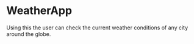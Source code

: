 # WeatherApp
Using this the user can check the current weather conditions of any city around the globe. 
